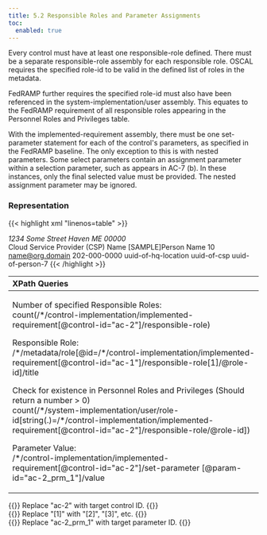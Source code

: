 ```yaml
---
title: 5.2 Responsible Roles and Parameter Assignments
toc:
  enabled: true
---
```

Every control must have at least one responsible-role defined. There must be a separate responsible-role assembly for each responsible role. OSCAL requires the specified role-id to be valid in the defined list of roles in the metadata. 

FedRAMP further requires the specified role-id must also have been referenced in the system-implementation/user assembly. This equates to the FedRAMP requirement of all responsible roles appearing in the Personnel Roles and Privileges table.

With the implemented-requirement assembly, there must be one set-parameter statement for each of the control's parameters, as specified in the FedRAMP baseline. The only exception to this is with nested parameters. Some select parameters contain an assignment parameter within a selection parameter, such as appears in AC-7 (b). In these instances, only the final selected value must be provided. The nested assignment parameter may be ignored.

### **Representation**

{{< highlight xml "linenos=table" >}}
<metadata>
    <!-- cut -->
    <role id="information-system-security-officer"><!-- cut --></role>
        <title>System Information System Security Officer (or Equivalent)</title>
    </role>
    <location uuid="uuid-of-hq-location">
        <title>CSP HQ</title>
        <address type="work">
        <addr-line>1234 Some Street</addr-line>
        <city>Haven</city>
        <state>ME</state>
        <postal-code>00000</postal-code>
        </address>
    </location>
    <party uuid="uuid-of-csp" type="organization">
        <name>Cloud Service Provider (CSP) Name</name>
    </party>
    <party uuid="uuid-of-person-10" type="person">
        <name>[SAMPLE]Person Name 10</name>
        <prop name="job-title" value="Individual's Title"/>
        <email-address>name@org.domain</email-address>
        <telephone-number>202-000-0000</telephone-number>
        <location-uuid>uuid-of-hq-location</location-uuid>
        <member-of-organization>uuid-of-csp</member-of-organization>
    </party>
    <!-- repeat party assembly for each person -->
    <responsible-party role-id="system-poc-technical">
        <party-uuid>uuid-of-person-7</party-uuid>
    </responsible-party>
</metadata>
{{< /highlight >}}



|**XPath Queries**|
| :- |
|<p>Number of specified Responsible Roles:<br>count(/\*/control-implementation/implemented-requirement[@control-id="ac-2"]/‌responsible-role)</p><p>Responsible Role:<br>/\*/metadata/role[@id=/\*/control-implementation/implemented-requirement‌[@control-id="ac-1"]/responsible-role[1]/@role-id]/title</p><p>Check for existence in Personnel Roles and Privileges (Should return a number > 0)<br>count(/\*/system-implementation/user/role-id[string(.)=/\*/control-implementation/‌implemented-requirement[@control-id="ac-2"]/responsible-role/@role-id])</p><p>Parameter Value:<br>/\*/control-implementation/implemented-requirement[@control-id="ac-2"]/set-parameter ‌[@param-id="ac-2\_prm\_1"]/value</p><p></p>|

{{<callout>}}
Replace "ac-2" with target control ID.
{{</callout>}}
<br>
{{<callout>}}
Replace "[1]" with "[2]", "[3]", etc.
{{</callout>}}
<br>
{{<callout>}}
Replace "ac-2_prm_1" with target parameter ID.
{{</callout>}}
